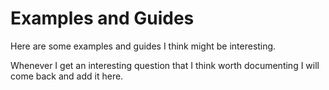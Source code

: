 <!--
template: page-with-child-list
-->
# Examples and Guides

Here are some examples and guides I think might be interesting.

Whenever I get an interesting question that I think worth documenting I will come back and add it here.
